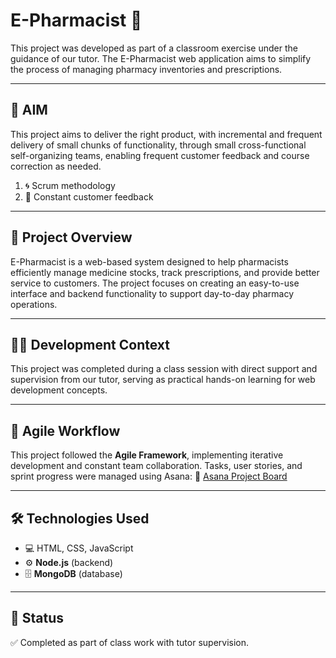 # E-Pharmacist 💊

This project was developed as part of a classroom exercise under the guidance of our tutor. The E-Pharmacist web application aims to simplify the process of managing pharmacy inventories and prescriptions.

---

## 🎯 AIM

This project aims to deliver the right product, with incremental and frequent delivery of small chunks of functionality, through small cross-functional self-organizing teams, enabling frequent customer feedback and course correction as needed.

1. 🌀 Scrum methodology  
2. 🔄 Constant customer feedback

---

## 📌 Project Overview

E-Pharmacist is a web-based system designed to help pharmacists efficiently manage medicine stocks, track prescriptions, and provide better service to customers. The project focuses on creating an easy-to-use interface and backend functionality to support day-to-day pharmacy operations.

---

## 🧑‍🏫 Development Context

This project was completed during a class session with direct support and supervision from our tutor, serving as practical hands-on learning for web development concepts.

---
## 🔁 Agile Workflow

This project followed the **Agile Framework**, implementing iterative development and constant team collaboration. Tasks, user stories, and sprint progress were managed using Asana:
🔗 [Asana Project Board](https://app.asana.com/1/1204103488531526/project/1204124841775511/board/1204124930918714)

---

## 🛠️ Technologies Used

- 💻 HTML, CSS, JavaScript  
- ⚙️ **Node.js** (backend)  
- 🗄️ **MongoDB** (database)  

---

## 📌 Status

✅ Completed as part of class work with tutor supervision.
